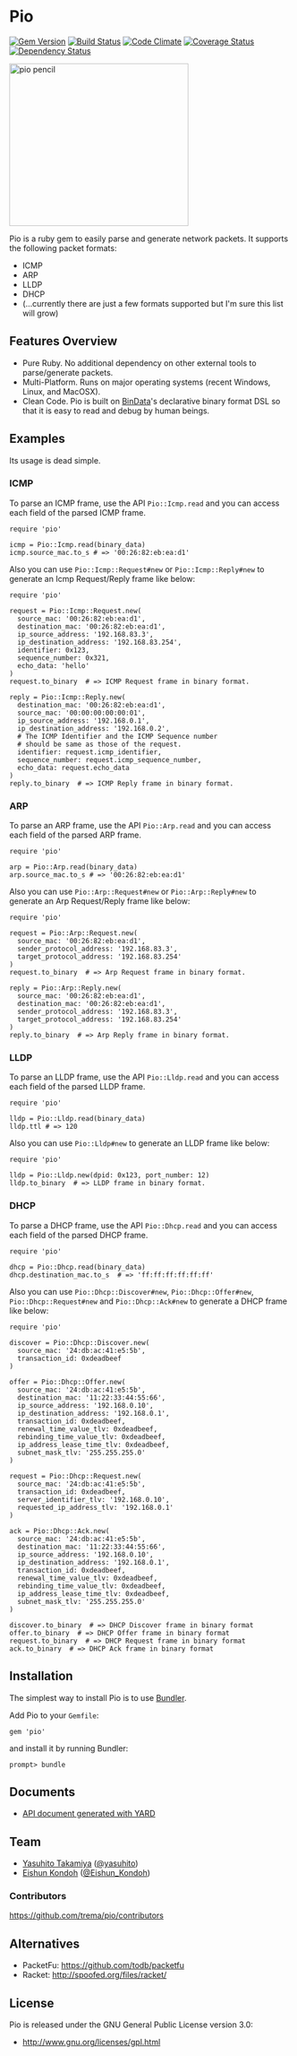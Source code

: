 # Pio

<a href='https://rubygems.org/gems/pio'><img src='http://img.shields.io/gem/v/pio.svg' alt='Gem Version' /></a>
<a href='https://travis-ci.org/trema/pio'><img src='http://img.shields.io/travis/trema/pio/develop.svg' alt='Build Status' /></a>
<a href='https://codeclimate.com/github/trema/pio'><img src='http://img.shields.io/codeclimate/github/trema/pio.svg' alt='Code Climate' /></a>
<a href='https://coveralls.io/r/trema/pio?branch=develop'><img src='http://img.shields.io/coveralls/trema/pio/develop.svg' alt='Coverage Status' /></a>
<a href='https://gemnasium.com/trema/pio'><img src='https://gemnasium.com/trema/pio.svg' alt='Dependency Status' /></a>

<a href="http://www.flickr.com/photos/mongogushi/4226014070/" title="pio pencil by mongo gushi, on Flickr"><img src="http://farm5.staticflickr.com/4022/4226014070_cdeb7c1e5d_n.jpg" width="320" height="290" alt="pio pencil"></a>

Pio is a ruby gem to easily parse and generate network packets. It
supports the following packet formats:

-   ICMP
-   ARP
-   LLDP
-   DHCP
-   (&#x2026;currently there are just a few formats supported but I'm sure this list will grow)

## Features Overview

-   Pure Ruby. No additional dependency on other external tools to
    parse/generate packets.
-   Multi-Platform. Runs on major operating systems (recent Windows,
    Linux, and MacOSX).
-   Clean Code. Pio is built on [BinData](https://github.com/dmendel/bindata)'s declarative binary format DSL
    so that it is easy to read and debug by human beings.

## Examples

Its usage is dead simple.

### ICMP

To parse an ICMP frame, use the API `Pio::Icmp.read` and you can
access each field of the parsed ICMP frame.

    require 'pio'

    icmp = Pio::Icmp.read(binary_data)
    icmp.source_mac.to_s # => '00:26:82:eb:ea:d1'

Also you can use `Pio::Icmp::Request#new` or `Pio::Icmp::Reply#new` to
generate an Icmp Request/Reply frame like below:

    require 'pio'

    request = Pio::Icmp::Request.new(
      source_mac: '00:26:82:eb:ea:d1',
      destination_mac: '00:26:82:eb:ea:d1',
      ip_source_address: '192.168.83.3',
      ip_destination_address: '192.168.83.254',
      identifier: 0x123,
      sequence_number: 0x321,
      echo_data: 'hello'
    )
    request.to_binary  # => ICMP Request frame in binary format.

    reply = Pio::Icmp::Reply.new(
      destination_mac: '00:26:82:eb:ea:d1',
      source_mac: '00:00:00:00:00:01',
      ip_source_address: '192.168.0.1',
      ip_destination_address: '192.168.0.2',
      # The ICMP Identifier and the ICMP Sequence number
      # should be same as those of the request.
      identifier: request.icmp_identifier,
      sequence_number: request.icmp_sequence_number,
      echo_data: request.echo_data
    )
    reply.to_binary  # => ICMP Reply frame in binary format.

### ARP

To parse an ARP frame, use the API `Pio::Arp.read` and you can access
each field of the parsed ARP frame.

    require 'pio'

    arp = Pio::Arp.read(binary_data)
    arp.source_mac.to_s # => '00:26:82:eb:ea:d1'

Also you can use `Pio::Arp::Request#new` or `Pio::Arp::Reply#new` to
generate an Arp Request/Reply frame like below:

    require 'pio'

    request = Pio::Arp::Request.new(
      source_mac: '00:26:82:eb:ea:d1',
      sender_protocol_address: '192.168.83.3',
      target_protocol_address: '192.168.83.254'
    )
    request.to_binary  # => Arp Request frame in binary format.

    reply = Pio::Arp::Reply.new(
      source_mac: '00:26:82:eb:ea:d1',
      destination_mac: '00:26:82:eb:ea:d1',
      sender_protocol_address: '192.168.83.3',
      target_protocol_address: '192.168.83.254'
    )
    reply.to_binary  # => Arp Reply frame in binary format.

### LLDP

To parse an LLDP frame, use the API `Pio::Lldp.read` and you can
access each field of the parsed LLDP frame.

    require 'pio'

    lldp = Pio::Lldp.read(binary_data)
    lldp.ttl # => 120

Also you can use `Pio::Lldp#new` to generate an LLDP frame like below:

    require 'pio'

    lldp = Pio::Lldp.new(dpid: 0x123, port_number: 12)
    lldp.to_binary  # => LLDP frame in binary format.

### DHCP

To parse a DHCP frame, use the API `Pio::Dhcp.read` and you can access
each field of the parsed DHCP frame.

    require 'pio'

    dhcp = Pio::Dhcp.read(binary_data)
    dhcp.destination_mac.to_s  # => 'ff:ff:ff:ff:ff:ff'

Also you can use `Pio::Dhcp::Discover#new`,
`Pio::Dhcp::Offer#new`, `Pio::Dhcp::Request#new` and
`Pio::Dhcp::Ack#new` to generate a DHCP frame like below:

    require 'pio'

    discover = Pio::Dhcp::Discover.new(
      source_mac: '24:db:ac:41:e5:5b',
      transaction_id: 0xdeadbeef
    )

    offer = Pio::Dhcp::Offer.new(
      source_mac: '24:db:ac:41:e5:5b',
      destination_mac: '11:22:33:44:55:66',
      ip_source_address: '192.168.0.10',
      ip_destination_address: '192.168.0.1',
      transaction_id: 0xdeadbeef,
      renewal_time_value_tlv: 0xdeadbeef,
      rebinding_time_value_tlv: 0xdeadbeef,
      ip_address_lease_time_tlv: 0xdeadbeef,
      subnet_mask_tlv: '255.255.255.0'
    )

    request = Pio::Dhcp::Request.new(
      source_mac: '24:db:ac:41:e5:5b',
      transaction_id: 0xdeadbeef,
      server_identifier_tlv: '192.168.0.10',
      requested_ip_address_tlv: '192.168.0.1'
    )

    ack = Pio::Dhcp::Ack.new(
      source_mac: '24:db:ac:41:e5:5b',
      destination_mac: '11:22:33:44:55:66',
      ip_source_address: '192.168.0.10',
      ip_destination_address: '192.168.0.1',
      transaction_id: 0xdeadbeef,
      renewal_time_value_tlv: 0xdeadbeef,
      rebinding_time_value_tlv: 0xdeadbeef,
      ip_address_lease_time_tlv: 0xdeadbeef,
      subnet_mask_tlv: '255.255.255.0'
    )

    discover.to_binary  # => DHCP Discover frame in binary format
    offer.to_binary  # => DHCP Offer frame in binary format
    request.to_binary  # => DHCP Request frame in binary format
    ack.to_binary  # => DHCP Ack frame in binary format

## Installation

The simplest way to install Pio is to use [Bundler](http://gembundler.com/).

Add Pio to your `Gemfile`:

    gem 'pio'

and install it by running Bundler:

    prompt> bundle

## Documents

-   [API document generated with YARD](http://rubydoc.info/github/trema/pio/frames/file/README.md)

## Team

-   [Yasuhito Takamiya](https://github.com/yasuhito) ([@yasuhito](https://twitter.com/yasuhito))
-   [Eishun Kondoh](https://github.com/shun159) ([@Eishun\_Kondoh](https://twitter.com/Eishun_Kondoh))

### Contributors

<https://github.com/trema/pio/contributors>

## Alternatives

-   PacketFu: <https://github.com/todb/packetfu>
-   Racket: <http://spoofed.org/files/racket/>

## License

Pio is released under the GNU General Public License version 3.0:
-   <http://www.gnu.org/licenses/gpl.html>
